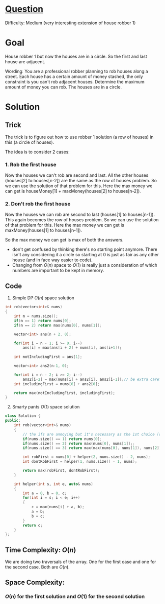 # [Question](https://leetcode.com/problems/house-robber-ii/)
Difficulty: Medium (very interesting extension of house robber 1)
# Goal
House robber 1 but now the houses are in a circle. So the first and last house are adjacent.

Wording: You are a professional robber planning to rob houses along a street. Each house has a certain amount of money stashed, the only constraint is you can't rob adjacent houses. Determine the maximum amount of money you can rob. The houses are in a circle.

# Solution
## Trick
The trick is to figure out how to use robber 1 solution (a row of houses) in this (a circle of houses). 

The idea is to consider 2 cases:
### 1. Rob the first house  
Now the houses we can't rob are second and last. All the other houses (houses[2] to houses[n-2]) are the same as the row of houses problem. So we can use the solution of that problem for this. Here the max money we can get is houseMoney[1] + maxMoney(houses[2] to houses[n-2]).
### 2. Don't rob the first house  
Now the houses we can rob are second to last (houses[1] to houses[n-1]). This again becomes the row of houses problem. So we can use the solution of that problem for this. Here the max money we can get is maxMoney(houses[1] to houses[n-1]).

So the max money we can get is max of both the answers.

- don't get confused by thinking there's no starting point anymore. There isn't any considering it a circle so starting at 0 is just as fair as any other house (and in face way easier to code).
- Changing from $O(n)$ space to $O(1)$ is really just a consideration of which numbers are important to be kept in memory.

## Code
1. Simple DP $O(n)$ space solution
```cpp
int rob(vector<int>& nums) 
{
    int n = nums.size();
    if(n == 1) return nums[0];
    if(n == 2) return max(nums[0], nums[1]);

    vector<int> ans(n + 2, 0);

    for(int i = n - 1; i >= 0; i--)
        ans[i] = max(ans[i + 2] + nums[i], ans[i+1]);
    
    int notIncludingFirst = ans[1];

    vector<int> ans2(n-1, 0);

    for(int i = n - 2; i >= 2; i--)
        ans2[i-2] = max(nums[i] + ans2[i], ans2[i-1]);// be extra careful here with the indices, ith index in nums is (i-2)th index in ans2. nums is n-3 size and ans2 is n-1 size.
    int includingFirst = nums[0] + ans2[0];

    return max(notIncludingFirst, includingFirst);
}
```
2. Smarty pants $O(1)$ space solution
```cpp
class Solution {
public:
    int rob(vector<int>& nums) 
    {
        // the ifs are annoying but it's necessary as the 1st choice (rob first house) is not valid when we have less than 4 houses
        if(nums.size() == 1) return nums[0];
        if(nums.size() == 2) return max(nums[0], nums[1]);;
        if(nums.size() == 3) return max(max(nums[0], nums[1]), nums[2]);

        int robFirst = nums[0] + helper(2, nums.size() - 2, nums);
        int dontRobFirst = helper(1, nums.size() - 1, nums);

        return max(robFirst, dontRobFirst);
    }

    int helper(int s, int e, auto& nums)
    {
        int a = 0, b = 0, c;
        for(int i = s; i < e; i++)
        {
            c = max(nums[i] + a, b);
            a = b;
            b = c;
        }
        return c;
    }
};
```
## Time Complexity: $O(n)$
We are doing two traversals of the array. One for the first case and one for the second case. Both are $O(n)$.
## Space Complexity: 
### $O(n)$ for the first solution and $O(1)$ for the second solution
